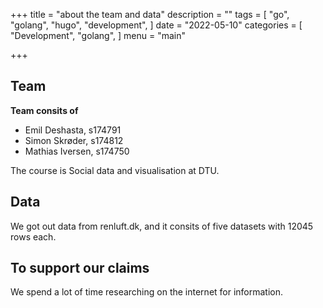 +++
title = "about the team and data"
description = ""
tags = [
    "go",
    "golang",
    "hugo",
    "development",
]
date = "2022-05-10"
categories = [
    "Development",
    "golang",
]
menu = "main"

+++

## Team
**Team consits of**
* Emil Deshasta, s174791
* Simon Skrøder, s174812
* Mathias Iversen, s174750

The course is Social data and visualisation at DTU.

## Data
We got out data from renluft.dk, and it consits of five datasets with 12045 rows each. 

## To support our claims 
We spend a lot of time researching on the internet for information. 

